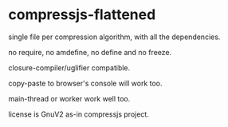 # compressjs-flattened 

single file per compression algorithm, with all the dependencies. 

no require, no amdefine, no define and no freeze. 

closure-compiler/uglifier compatible. 

copy-paste to browser's console will work too. 

main-thread or worker work well too. 

license is GnuV2 as-in compressjs project. 

